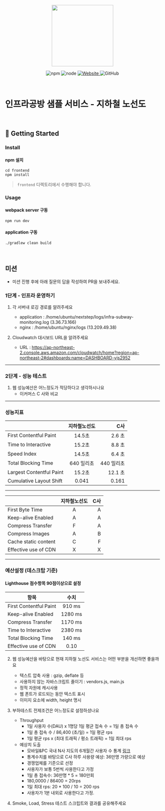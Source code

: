 <p align="center">
    <img width="200px;" src="https://raw.githubusercontent.com/woowacourse/atdd-subway-admin-frontend/master/images/main_logo.png"/>
</p>
<p align="center">
  <img alt="npm" src="https://img.shields.io/badge/npm-%3E%3D%205.5.0-blue">
  <img alt="node" src="https://img.shields.io/badge/node-%3E%3D%209.3.0-blue">
  <a href="https://edu.nextstep.camp/c/R89PYi5H" alt="nextstep atdd">
    <img alt="Website" src="https://img.shields.io/website?url=https%3A%2F%2Fedu.nextstep.camp%2Fc%2FR89PYi5H">
  </a>
  <img alt="GitHub" src="https://img.shields.io/github/license/next-step/atdd-subway-service">
</p>

<br>

# 인프라공방 샘플 서비스 - 지하철 노선도

<br>

## 🚀 Getting Started

### Install
#### npm 설치
```
cd frontend
npm install
```
> `frontend` 디렉토리에서 수행해야 합니다.

### Usage
#### webpack server 구동
```
npm run dev
```
#### application 구동
```
./gradlew clean build
```
<br>

## 미션

* 미션 진행 후에 아래 질문의 답을 작성하여 PR을 보내주세요.

### 1단계 - 인프라 운영하기
1. 각 서버내 로깅 경로를 알려주세요
   * application : /home/ubuntu/nextstep/logs/infra-subway-monitoring.log (3.36.73.166)
   * nginx : /home/ubuntu/nginx/logs (13.209.49.38)

2. Cloudwatch 대시보드 URL을 알려주세요
   * URL :  https://ap-northeast-2.console.aws.amazon.com/cloudwatch/home?region=ap-northeast-2#dashboards:name=DASHBOARD-yjs2952

---

### 2단계 - 성능 테스트
1. 웹 성능예산은 어느정도가 적당하다고 생각하시나요
   * 이커머스 C 사와 비교
---
### 성능지표 
|   | 지하철노선도 | C사 |
|---|:---:|---:|
|First Contentful Paint|14.5초|  2.6 초  |
|Time to Interactive|15.2초|  8.8 초  | 
|Speed Index|14.5초|  6.4 초  |
|Total Blocking Time|640 밀리초|  440 밀리초  |
|Largest Contentful Paint|15.2초|  12.1 초  |
|Cumulative Layout Shift|0.041|  0.161  |
---
|   | 지하철노선도 | C사 |
|---|:---:|---:|
| First Byte Time | A | A |
| Keep-alive Enabled | A | A|
| Compress Transfer | F |A|
| Compress Images | A |B|
| Cache static content | C | F|
| Effective use of CDN | X | X
---
### 예산설정 (데스크탑 기준)
#### Lighthouse 점수항목 90점이상으로 설정
| 항목  | 수치 |
|---|:---:|
| First Contentful Paint | 910 ms |
| Keep-alive Enabled | 1280 ms |
| Compress Transfer | 1170 ms |
| Time to Interactive | 2380 ms |
| Total Blocking Time | 140 ms |
| Effective use of CDN | 0.10 |

2. 웹 성능예산을 바탕으로 현재 지하철 노선도 서비스는 어떤 부분을 개선하면 좋을까요
   * 텍스트 압축 사용 : gzip, deflate 등
   * 사용하지 않는 자바스크립트 줄이기 : vendors.js, main.js
   * 정적 자원에 캐시사용
   * 웹 폰트가 로드되는 동안 텍스트 표시
   * 이미지 요소에 width, height 명시

3. 부하테스트 전제조건은 어느정도로 설정하셨나요
   * Throughput
      - 1일 사용자 수(DAU) x 1명당 1일 평균 접속 수 = 1일 총 접속 수
      - 1일 총 접속 수 / 86,400 (초/일) = 1일 평균 rps
      - 1일 평균 rps x (최대 트래픽 / 평소 트래픽) = 1일 최대 rps
   * 예상치 도출
      - 모바일&PC 국내 N사 지도의 6개월간 사용자 수 통계 [링크](https://www.similarweb.com/website/coupang.com/?competitors=11st.co.kr)
      - 통계수치를 바탕으로 C사 하루 사용량 예상: 36만명 가량으로 예상
      - 경쟁업체를 기준으로 선정
      - 사용자가 보통 5번씩 사용한다고 가정
      - 1일 총 접속수: 36만명 * 5 = 180만회
      - 180,0000 / 86400 = 20rps
      - 1일 최대 rps: 20 * 100 / 10 = 200 rps
      - 사용자가 1분 내외로 사용한다고 가정.
4. Smoke, Load, Stress 테스트 스크립트와 결과를 공유해주세요
